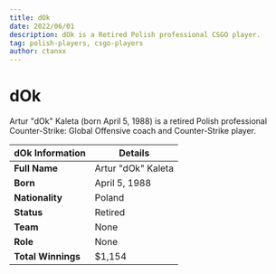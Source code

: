 ```yaml
---
title: dOk
date: 2022/06/01
description: dOk is a Retired Polish professional CSGO player.
tag: polish-players, csgo-players
author: ctanxx
---
```


# dOk

Artur "dOk" Kaleta (born April 5, 1988) is a retired Polish professional Counter-Strike: Global Offensive coach and Counter-Strike player.

| **dOk Information** | **Details**         |
| -------------------- | ------------------ |
| **Full Name**        | Artur "dOk" Kaleta |
| **Born**             | April 5, 1988      |
| **Nationality**      | Poland             |
| **Status**           | Retired            |
| **Team**             | None               |
| **Role**             | None               |
| **Total Winnings**   | $1,154             |